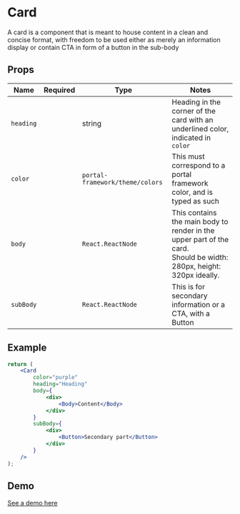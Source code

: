 # Card

A card is a component that is meant to house content in a clean and concise format, with freedom to be used either as merely an information display or contain CTA in form of a button in the sub-body

## Props

| Name      | Required | Type                             | Notes                                                                                                                    |
| --------- | -------- | -------------------------------- | ------------------------------------------------------------------------------------------------------------------------ |
| `heading` |          | string                           | Heading in the corner of the card with an underlined color, indicated in `color`                                         |
| `color`   |          | `portal-framework/theme/colors`  | This must correspond to a portal framework color, and is typed as such                                                   |
| `body`    |          | `React.ReactNode`                | This contains the main body to render in the upper part of the card. <br/>Should be width: 280px, height: 320px ideally. |
| `subBody` |          | `React.ReactNode`                | This is for secondary information or a CTA, with a Button                                                                |

## Example

```jsx
return (
    <Card
        color="purple"
        heading="Heading"
        body={
            <div>
                <Body>Content</Body>
            </div>
        }
        subBody={
            <div>
                <Button>Secondary part</Button>
            </div>
        }
    />
);
```

## Demo

[See a demo here](https://collector-bank.github.io/collector-portal-framework/?selectedKind=Components&selectedStory=Card)
